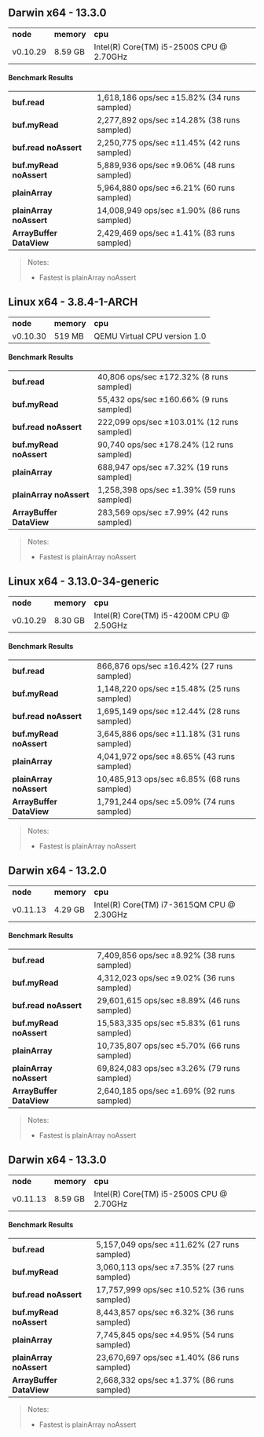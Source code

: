 Darwin x64 - 13.3.0
-----

<table><tr><td><b>node</b></td><td><b>memory</b></td><td><b>cpu</b></td></tr><tr><td>v0.10.29</td><td>8.59 GB</td><td>Intel(R) Core(TM) i5-2500S CPU @ 2.70GHz</td></tr></table>

#### Benchmark Results ####

<table><tr><td><b>buf.read</b></td><td>1,618,186 ops/sec ±15.82% (34 runs sampled)</td></tr><tr><td><b>buf.myRead</b></td><td>2,277,892 ops/sec ±14.28% (38 runs sampled)</td></tr><tr><td><b>buf.read noAssert</b></td><td>2,250,775 ops/sec ±11.45% (42 runs sampled)</td></tr><tr><td><b>buf.myRead noAssert</b></td><td>5,889,936 ops/sec ±9.06% (48 runs sampled)</td></tr><tr><td><b>plainArray</b></td><td>5,964,880 ops/sec ±6.21% (60 runs sampled)</td></tr><tr><td><b>plainArray noAssert</b></td><td>14,008,949 ops/sec ±1.90% (86 runs sampled)</td></tr><tr><td><b>ArrayBuffer DataView</b></td><td>2,429,469 ops/sec ±1.41% (83 runs sampled)</td></tr></table>

> Notes:
> - Fastest is plainArray noAssert

Linux x64 - 3.8.4-1-ARCH
-----

<table><tr><td><b>node</b></td><td><b>memory</b></td><td><b>cpu</b></td></tr><tr><td>v0.10.30</td><td>519 MB</td><td>QEMU Virtual CPU version 1.0</td></tr></table>

#### Benchmark Results ####

<table><tr><td><b>buf.read</b></td><td>40,806 ops/sec ±172.32% (8 runs sampled)</td></tr><tr><td><b>buf.myRead</b></td><td>55,432 ops/sec ±160.66% (9 runs sampled)</td></tr><tr><td><b>buf.read noAssert</b></td><td>222,099 ops/sec ±103.01% (12 runs sampled)</td></tr><tr><td><b>buf.myRead noAssert</b></td><td>90,740 ops/sec ±178.24% (12 runs sampled)</td></tr><tr><td><b>plainArray</b></td><td>688,947 ops/sec ±7.32% (19 runs sampled)</td></tr><tr><td><b>plainArray noAssert</b></td><td>1,258,398 ops/sec ±1.39% (59 runs sampled)</td></tr><tr><td><b>ArrayBuffer DataView</b></td><td>283,569 ops/sec ±7.99% (42 runs sampled)</td></tr></table>

> Notes:
> - Fastest is plainArray noAssert

Linux x64 - 3.13.0-34-generic
-----

<table><tr><td><b>node</b></td><td><b>memory</b></td><td><b>cpu</b></td></tr><tr><td>v0.10.29</td><td>8.30 GB</td><td>Intel(R) Core(TM) i5-4200M CPU @ 2.50GHz</td></tr></table>

#### Benchmark Results ####

<table><tr><td><b>buf.read</b></td><td>866,876 ops/sec ±16.42% (27 runs sampled)</td></tr><tr><td><b>buf.myRead</b></td><td>1,148,220 ops/sec ±15.48% (25 runs sampled)</td></tr><tr><td><b>buf.read noAssert</b></td><td>1,695,149 ops/sec ±12.44% (28 runs sampled)</td></tr><tr><td><b>buf.myRead noAssert</b></td><td>3,645,886 ops/sec ±11.18% (31 runs sampled)</td></tr><tr><td><b>plainArray</b></td><td>4,041,972 ops/sec ±8.65% (43 runs sampled)</td></tr><tr><td><b>plainArray noAssert</b></td><td>10,485,913 ops/sec ±6.85% (68 runs sampled)</td></tr><tr><td><b>ArrayBuffer DataView</b></td><td>1,791,244 ops/sec ±5.09% (74 runs sampled)</td></tr></table>

> Notes:
> - Fastest is plainArray noAssert

Darwin x64 - 13.2.0
-----

<table><tr><td><b>node</b></td><td><b>memory</b></td><td><b>cpu</b></td></tr><tr><td>v0.11.13</td><td>4.29 GB</td><td>Intel(R) Core(TM) i7-3615QM CPU @ 2.30GHz</td></tr></table>

#### Benchmark Results ####

<table><tr><td><b>buf.read</b></td><td>7,409,856 ops/sec ±8.92% (38 runs sampled)</td></tr><tr><td><b>buf.myRead</b></td><td>4,312,023 ops/sec ±9.02% (36 runs sampled)</td></tr><tr><td><b>buf.read noAssert</b></td><td>29,601,615 ops/sec ±8.89% (46 runs sampled)</td></tr><tr><td><b>buf.myRead noAssert</b></td><td>15,583,335 ops/sec ±5.83% (61 runs sampled)</td></tr><tr><td><b>plainArray</b></td><td>10,735,807 ops/sec ±5.70% (66 runs sampled)</td></tr><tr><td><b>plainArray noAssert</b></td><td>69,824,083 ops/sec ±3.26% (79 runs sampled)</td></tr><tr><td><b>ArrayBuffer DataView</b></td><td>2,640,185 ops/sec ±1.69% (92 runs sampled)</td></tr></table>

> Notes:
> - Fastest is plainArray noAssert

Darwin x64 - 13.3.0
-----

<table><tr><td><b>node</b></td><td><b>memory</b></td><td><b>cpu</b></td></tr><tr><td>v0.11.13</td><td>8.59 GB</td><td>Intel(R) Core(TM) i5-2500S CPU @ 2.70GHz</td></tr></table>

#### Benchmark Results ####

<table><tr><td><b>buf.read</b></td><td>5,157,049 ops/sec ±11.62% (27 runs sampled)</td></tr><tr><td><b>buf.myRead</b></td><td>3,060,113 ops/sec ±7.35% (27 runs sampled)</td></tr><tr><td><b>buf.read noAssert</b></td><td>17,757,999 ops/sec ±10.52% (36 runs sampled)</td></tr><tr><td><b>buf.myRead noAssert</b></td><td>8,443,857 ops/sec ±6.32% (36 runs sampled)</td></tr><tr><td><b>plainArray</b></td><td>7,745,845 ops/sec ±4.95% (54 runs sampled)</td></tr><tr><td><b>plainArray noAssert</b></td><td>23,670,697 ops/sec ±1.40% (86 runs sampled)</td></tr><tr><td><b>ArrayBuffer DataView</b></td><td>2,668,332 ops/sec ±1.37% (86 runs sampled)</td></tr></table>

> Notes:
> - Fastest is plainArray noAssert

